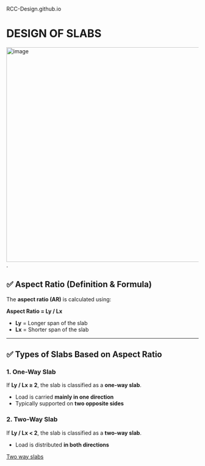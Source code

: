 RCC-Design.github.io

# DESIGN OF SLABS

<img width="984" height="561" alt="image" src="https://github.com/user-attachments/assets/e0ace2a8-e16e-441e-8f8e-23f212e69858" />
.

## ✅ Aspect Ratio (Definition & Formula)

The **aspect ratio (AR)** is calculated using:

**Aspect Ratio = Ly / Lx**

- **Ly** = Longer span of the slab  
- **Lx** = Shorter span of the slab

---

## ✅ Types of Slabs Based on Aspect Ratio

### 1. One-Way Slab

If **Ly / Lx ≥ 2**, the slab is classified as a **one-way slab**.  
- Load is carried **mainly in one direction**  
- Typically supported on **two opposite sides**

### 2. Two-Way Slab

If **Ly / Lx < 2**, the slab is classified as a **two-way slab**.  
- Load is distributed **in both directions**


[Two way slabs](Two_way_slab.html)
